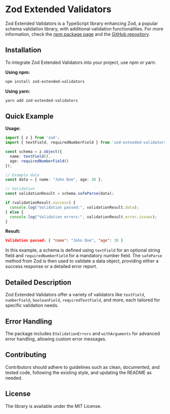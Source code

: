 # Zod Extended Validators

Zod Extended Validators is a TypeScript library enhancing Zod, a popular schema validation library, with additional validation functionalities. For more information, check the [npm package page](https://www.npmjs.com/package/zod-extended-validators) and the [GitHub repository](https://github.com/bracketlab/zod-extended-validators).

## Installation

To integrate Zod Extended Validators into your project, use npm or yarn:

**Using npm:**
```bash
npm install zod-extended-validators
```

**Using yarn:**
```bash
yarn add zod-extended-validators
```

## Quick Example

**Usage:**
```typescript
import { z } from 'zod';
import { textField, requiredNumberField } from 'zod-extended-validators';

const schema = z.object({
  name: textField(),
  age: requiredNumberField()
});

// Example data
const data = { name: "John Doe", age: 30 };

// Validation
const validationResult = schema.safeParse(data);

if (validationResult.success) {
  console.log("Validation passed:", validationResult.data);
} else {
  console.log("Validation errors:", validationResult.error.issues);
}
```

**Result:**
```json
Validation passed: { "name": "John Doe", "age": 30 }
```

In this example, a schema is defined using `textField` for an optional string field and `requiredNumberField` for a mandatory number field. The `safeParse` method from Zod is then used to validate a data object, providing either a success response or a detailed error report.

## Detailed Description

Zod Extended Validators offer a variety of validators like `textField`, `numberField`, `booleanField`, `requiredTextField`, and more, each tailored for specific validation needs.

## Error Handling

The package includes `EValidationErrors` and `withArguments` for advanced error handling, allowing custom error messages.

## Contributing

Contributors should adhere to guidelines such as clean, documented, and tested code, following the existing style, and updating the README as needed.

## License

The library is available under the MIT License.